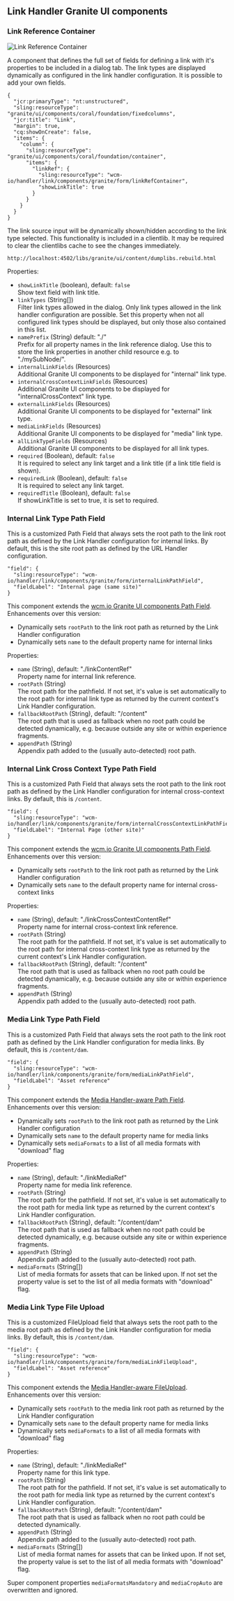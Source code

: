 ## Link Handler Granite UI components


### Link Reference Container

![Link Reference Container](images/linkRefContainer-component.png)

A component that defines the full set of fields for defining a link with it's properties to be included in a dialog tab. The link types are displayed dynamically as configured in the link handler configuration. It is possible to add your own fields.

```json-jcr
{
  "jcr:primaryType": "nt:unstructured",
  "sling:resourceType": "granite/ui/components/coral/foundation/fixedcolumns",
  "jcr:title": "Link",
  "margin": true,
  "cq:showOnCreate": false,
  "items": {
    "column": {
      "sling:resourceType": "granite/ui/components/coral/foundation/container",
      "items": {
        "linkRef": {
          "sling:resourceType": "wcm-io/handler/link/components/granite/form/linkRefContainer",
          "showLinkTitle": true
        }
      }
    }
  }
}
```

The link source input will be dynamically shown/hidden according to the link type selected. This functionality is included in a clientlib. It may be required to clear the clientlibs cache to see the changes immediately.

`http://localhost:4502/libs/granite/ui/content/dumplibs.rebuild.html`

Properties:
- `showLinkTitle` (boolean), default: `false`\
  Show text field with link title.
- `linkTypes` (String[])\
  Filter link types allowed in the dialog.
  Only link types allowed in the link handler configuration are possible.
  Set this property when not all configured link types should be displayed, but only those also
  contained in this list.
- `namePrefix` (String) default: "./"\
  Prefix for all property names in the link reference dialog.
  Use this to store the link properties in another child resource e.g. to "./mySubNode/".
- `internalLinkFields` (Resources)\
  Additional Granite UI components to be displayed for "internal" link type.
- `internalCrossContextLinkFields` (Resources)\
  Additional Granite UI components to be displayed for "internalCrossContext" link type.
- `externalLinkFields` (Resources)\
  Additional Granite UI components to be displayed for "external" link type.
- `mediaLinkFields` (Resources)\
  Additional Granite UI components to be displayed for "media" link type.
- `allLinkTypeFields` (Resources)\
  Additional Granite UI components to be displayed for all link types.
- `required` (Boolean), default: `false`\
  It is required to select any link target and a link title (if a link title field is shown).
- `requiredLink` (Boolean), default: `false`\
  It is required to select any link target.
- `requiredTitle` (Boolean), default: `false`\
  If showLinkTitle is set to true, it is set to required.

### Internal Link Type Path Field

This is a customized Path Field that always sets the root path to the link root path as defined by the Link Handler configuration for internal links. By default, this is the site root path as defined by the URL Handler configuration.

```json-jcr
"field": {
  "sling:resourceType": "wcm-io/handler/link/components/granite/form/internalLinkPathField",
  "fieldLabel": "Internal page (same site)"
}
```

This component extends the [wcm.io Granite UI components Path Field][wcmio-wcm-ui-granite-pathfield]. Enhancements over this version:

* Dynamically sets `rootPath` to the link root path as returned by the Link Handler configuration
* Dynamically sets `name` to the default property name for internal links

Properties:
- `name` (String), default: "./linkContentRef"\
  Property name for internal link reference.
- `rootPath` (String)\
  The root path for the pathfield. If not set, it's value is set automatically
  to the root path for internal link type as returned by the current context's Link Handler configuration.
- `fallbackRootPath` (String), default: "/content"\
  The root path that is used as fallback when no root path could be detected dynamically,
  e.g. because outside any site or within experience fragments.
- `appendPath` (String)\
  Appendix path added to the (usually auto-detected) root path.

### Internal Link Cross Context Type Path Field

This is a customized Path Field that always sets the root path to the link root path as defined by the Link Handler configuration for internal cross-context links. By default, this is `/content`.

```json-jcr
"field": {
  "sling:resourceType": "wcm-io/handler/link/components/granite/form/internalCrossContextLinkPathField",
  "fieldLabel": "Internal Page (other site)"
}
```

This component extends the [wcm.io Granite UI components Path Field][wcmio-wcm-ui-granite-pathfield]. Enhancements over this version:

* Dynamically sets `rootPath` to the link root path as returned by the Link Handler configuration
* Dynamically sets `name` to the default property name for internal cross-context links

Properties:
- `name` (String), default: "./linkCrossContextContentRef"\
  Property name for internal cross-context link reference.
- `rootPath` (String)\
  The root path for the pathfield. If not set, it's value is set automatically
  to the root path for internal cross-context link type as returned by the current context's Link Handler configuration.
- `fallbackRootPath` (String), default: "/content"\
  The root path that is used as fallback when no root path could be detected dynamically,
  e.g. because outside any site or within experience fragments.
- `appendPath` (String)\
  Appendix path added to the (usually auto-detected) root path.

### Media Link Type Path Field

This is a customized Path Field that always sets the root path to the link root path as defined by the Link Handler configuration for media links. By default, this is `/content/dam`.

```json-jcr
"field": {
  "sling:resourceType": "wcm-io/handler/link/components/granite/form/mediaLinkPathField",
  "fieldLabel": "Asset reference"
}
```

This component extends the [Media Handler-aware Path Field][wcmio-handler-media-pathfield]. Enhancements over this version:

* Dynamically sets `rootPath` to the link root path as returned by the Link Handler configuration
* Dynamically sets `name` to the default property name for media links
* Dynamically sets `mediaFormats` to a list of all media formats with "download" flag

Properties:
- `name` (String), default: "./linkMediaRef"\
  Property name for media link reference.
- `rootPath` (String)\
  The root path for the pathfield. If not set, it's value is set automatically
  to the root path for media link type as returned by the current context's Link Handler configuration.
- `fallbackRootPath` (String), default: "/content/dam"\
  The root path that is used as fallback when no root path could be detected dynamically,
  e.g. because outside any site or within experience fragments.
- `appendPath` (String)\
  Appendix path added to the (usually auto-detected) root path.
- `mediaFormats` (String[])\
  List of media formats for assets that can be linked upon.
  If not set the property value is set to the list of all media formats with "download" flag.

### Media Link Type File Upload

This is a customized FileUpload field that always sets the root path to the media root path as defined by the Link Handler configuration for media links. By default, this is `/content/dam`.

```json-jcr
"field": {
  "sling:resourceType": "wcm-io/handler/link/components/granite/form/mediaLinkFileUpload",
  "fieldLabel": "Asset reference"
}
```

This component extends the [Media Handler-aware FileUpload][wcmio-handler-media-fileupload]. Enhancements over this version:

* Dynamically sets `rootPath` to the media link root path as returned by the Link Handler configuration
* Dynamically sets `name` to the default property name for media links
* Dynamically sets `mediaFormats` to a list of all media formats with "download" flag


Properties:
- `name` (String), default: "./linkMediaRef"\
  Property name for this link type.
- `rootPath` (String)\
  The root path for the pathfield. If not set, it's value is set automatically
  to the root path for media link type as returned by the current context's Link Handler configuration.
- `fallbackRootPath` (String), default: "/content/dam"\
  The root path that is used as fallback when no root path could be detected dynamically.
- `appendPath` (String)\
  Appendix path added to the (usually auto-detected) root path.
- `mediaFormats` (String[])\
  List of media format names for assets that can be linked upon.
  If not set, the property value is set to the list of all media formats with "download" flag.

Super component properties `mediaFormatsMandatory` and `mediaCropAuto` are overwritten and ignored.

[wcmio-handler-media-pathfield]: https://wcm.io/handler/media/graniteui-components.html#media_handler-aware_path_field
[wcmio-handler-media-fileupload]: https://wcm.io/handler/media/graniteui-components.html#media_handler-aware_file_upload
[wcmio-wcm-ui-granite-pathfield]: https://wcm.io/wcm/ui/granite/components.html#path_field
